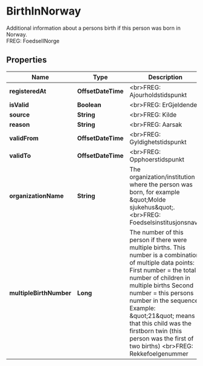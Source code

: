 

# BirthInNorway

Additional information about a persons birth if this person was born in Norway.  <br>FREG: FoedselINorge

## Properties

| Name | Type | Description | Notes |
|------------ | ------------- | ------------- | -------------|
|**registeredAt** | **OffsetDateTime** | &lt;br&gt;FREG: Ajourholdstidspunkt |  [optional] |
|**isValid** | **Boolean** | &lt;br&gt;FREG: ErGjeldende |  [optional] |
|**source** | **String** | &lt;br&gt;FREG: Kilde |  [optional] |
|**reason** | **String** | &lt;br&gt;FREG: Aarsak |  [optional] |
|**validFrom** | **OffsetDateTime** | &lt;br&gt;FREG: Gyldighetstidspunkt |  [optional] |
|**validTo** | **OffsetDateTime** | &lt;br&gt;FREG: Opphoerstidspunkt |  [optional] |
|**organizationName** | **String** | The organization/institution where the person was born, for example \&quot;Molde sjukehus\&quot;.  &lt;br&gt;FREG: Foedselsinstitusjonsnavn |  [optional] |
|**multipleBirthNumber** | **Long** | The number of this person if there were multiple births. This number is a combination of multiple data points:  First number &#x3D; the total number of children in multiple births  Second number &#x3D; this persons number in the sequence                Example: \&quot;21\&quot; means that this child was the firstborn twin (this person was the first of two births)  &lt;br&gt;FREG: Rekkefoelgenummer |  [optional] |



